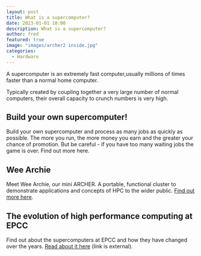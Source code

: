 ```yaml
---
layout: post
title: What is a supercomputer?
date: 2023-01-01 10:00
description: What is a supercomputer?
author: fred
featured: true
image: "images/archer2 inside.jpg"
categories: 
  - Hardware
---
```




A supercomputer is an extremely fast computer,usually
millions of times faster than a normal home computer. 

Typically created by coupling together a very large number of normal computers, their overall capacity to crunch numbers is very high.

## Build your own supercomputer!

Build your own supercomputer and process as many jobs as quickly as possible. The more you run, the more money you earn and the greater your chance of promotion. But be careful - if you have too many waiting jobs the game is over.  Find out more here.

## Wee Archie

Meet Wee Archie, our mini ARCHER. A portable, functional cluster to demonstrate applications and concepts of HPC to the wider public. [Find out more here](/activities/hardware/2022/01/01/wee-archie/).

## The evolution of high performance computing at EPCC

Find out about the supercomputers at EPCC and how they have changed over the years. [Read about it here](https://www.epcc.ed.ac.uk/about-us/brief-history-epcc) (link is external).